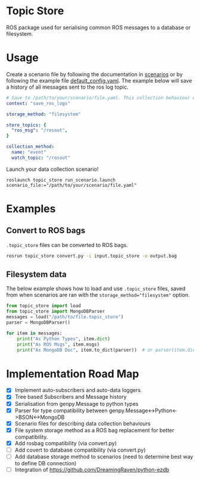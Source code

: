 # Topic Store

ROS package used for serialising common ROS messages to a database or filesystem.

# Usage

Create a scenario file by following the documentation in [scenarios](./scenarios.md) or by following the example file
[default_config.yaml](../scenarios/default_config.yaml). The example below will save a history of all messages sent to the ros log topic.

```yaml
# Save to /path/to/your/scenario/file.yaml. This collection behaviour will save your log history.
context: "save_ros_logs"

storage_method: "filesystem" 

store_topics: { 
  "ros_msg": "/rosout", 
}

collection_method: 
  name: "event" 
  watch_topic: "/rosout"
```

Launch your data collection scenario! 

```
roslaunch topic_store run_scenario.launch scenario_file:="/path/to/your/scenario/file.yaml"
```

# Examples

## Convert to ROS bags

`.topic_store` files can be converted to ROS bags.

```bash
rosrun topic_store convert.py -i input.topic_store -o output.bag
```

## Filesystem data

The below example shows how to load and use `.topic_store` files, saved from when scenarios are ran with the 
`storage_method="filesystem"` option.

```python
from topic_store import load
from topic_store import MongoDBParser
messages = load("/path/to/file.topic_store")
parser = MongoDBParser()

for item in messages:
    print("As Python Types", item.dict)
    print("As ROS Msgs", item.msgs)
    print("As MongoDB Doc", item.to_dict(parser))  # or parser(item.dict)
```
# Implementation Road Map

- [x] Implement auto-subscribers and auto-data loggers
- [x] Tree based Subscribers and Message history
- [x] Serialisation from genpy.Message to python types
- [x] Parser for type compatibility between genpy.Message<->Python<->BSON<->MongoDB
- [x] Scenario files for describing data collection behaviours
- [x] File system storage method as a ROS bag replacement for better compatibility.
- [x] Add rosbag compatibility (via convert.py)
- [ ] Add covert to database compatibility (via convert.py)
- [ ] Add database storage method to scenarios (need to determine best way to define DB connection)
- [ ] Integration of https://github.com/DreamingRaven/python-ezdb